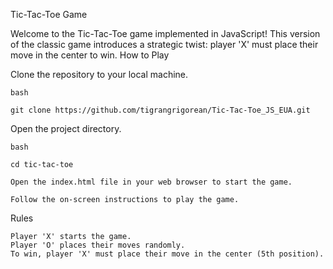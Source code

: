 ﻿﻿Tic-Tac-Toe Game

Welcome to the Tic-Tac-Toe game implemented in JavaScript! This version of the classic game introduces a strategic twist: player 'X' must place their move in the center to win.
How to Play

Clone the repository to your local machine.

    bash

    git clone https://github.com/tigrangrigorean/Tic-Tac-Toe_JS_EUA.git

Open the project directory.

    bash

    cd tic-tac-toe

    Open the index.html file in your web browser to start the game.

    Follow the on-screen instructions to play the game.

Rules

    Player 'X' starts the game.
    Player 'O' places their moves randomly.
    To win, player 'X' must place their move in the center (5th position).

